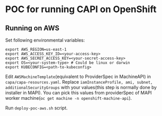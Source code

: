 # POC for running CAPI on OpenShift 

## Running on AWS

Set following environmental variables:

```
export AWS_REGION=us-east-1
export AWS_ACCESS_KEY_ID=<your-access-key>
export AWS_SECRET_ACCESS_KEY=<your-secret-access-key>
export OS=<your-system-type> # Could be linux or darwin
export KUBECONFIG=<path-to-kubeconfig>
```

Edit `AWSMachineTemplate`(equivalent to ProviderSpec in MachineAPI) in `capa/capa-resources.yaml`. 
Replace `iamInstanceProfile, ami, subnet, additionalSecurityGroups` with your values(this step is normally done by installer in MAPI). You can pick this values from providerSpec of MAPI worker machine(`oc get machine -n openshift-machine-api`).

Run `deploy-poc-aws.sh` script.

